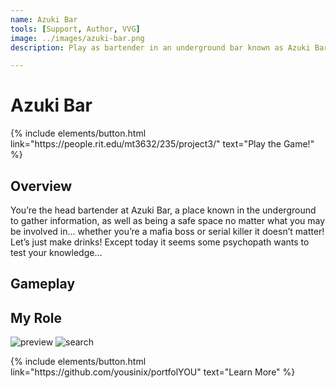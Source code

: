 ```yaml
---
name: Azuki Bar
tools: [Support, Author, VVG]
image: ../images/azuki-bar.png
description: Play as bartender in an underground bar known as Azuki Bar, famous for its secrecy and safety. It doesn't matter who you are, as long as you're here to order some drinks! 

---
```

# Azuki Bar

<p class="text-center">
{% include elements/button.html link="https://people.rit.edu/mt3632/235/project3/" text="Play the Game!" %}
</p>

## Overview

You’re the head bartender at Azuki Bar, a place known in the underground to gather information, as well as being a safe space no matter what you may be involved in… whether you’re a mafia boss or serial killer it doesn’t matter! Let’s just make drinks! Except today it seems some psychopath wants to test your knowledge…

## Gameplay


## My Role




![preview](https://www.sketchappsources.com/resources/source-image/we-were-soldiers-landing-page-dbruggisser.jpg)
![search](https://www.sketchappsources.com/resources/source-image/microsoft-windows-10-virtual-keyboard-diogo-sousa.png)

<p class="text-center">
{% include elements/button.html link="https://github.com/yousinix/portfolYOU" text="Learn More" %}
</p>